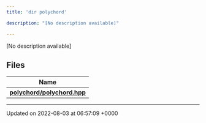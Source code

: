 ```yaml
---
title: 'dir polychord'

description: "[No description available]"

---
```







[No description available]

## Files

| Name           |
| -------------- |
| **[polychord/polychord.hpp](/documentation/code/gambit_2/files/polychord_8hpp/#file-polychord.hpp)**  |






-------------------------------

Updated on 2022-08-03 at 06:57:09 +0000
